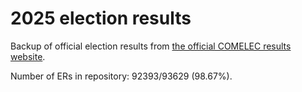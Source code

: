 # 2025 election results

Backup of official election results from [the official COMELEC results website](https://2025electionresults.comelec.gov.ph).



Number of ERs in repository: 92393/93629 (98.67%).
